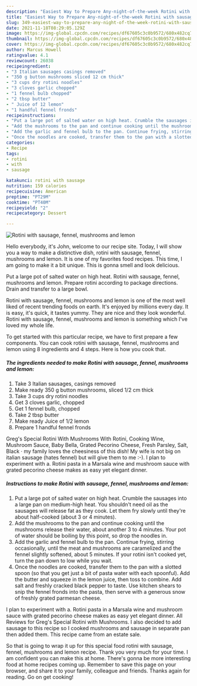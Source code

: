 ```yaml
---
description: "Easiest Way to Prepare Any-night-of-the-week Rotini with sausage, fennel, mushrooms and lemon"
title: "Easiest Way to Prepare Any-night-of-the-week Rotini with sausage, fennel, mushrooms and lemon"
slug: 349-easiest-way-to-prepare-any-night-of-the-week-rotini-with-sausage-fennel-mushrooms-and-lemon
date: 2021-11-18T08:29:05.129Z
image: https://img-global.cpcdn.com/recipes/df67605c3c0b9572/680x482cq70/rotini-with-sausage-fennel-mushrooms-and-lemon-recipe-main-photo.jpg
thumbnail: https://img-global.cpcdn.com/recipes/df67605c3c0b9572/680x482cq70/rotini-with-sausage-fennel-mushrooms-and-lemon-recipe-main-photo.jpg
cover: https://img-global.cpcdn.com/recipes/df67605c3c0b9572/680x482cq70/rotini-with-sausage-fennel-mushrooms-and-lemon-recipe-main-photo.jpg
author: Marcus Howell
ratingvalue: 4.1
reviewcount: 26038
recipeingredient:
- "3 Italian sausages casings removed"
- "350 g button mushrooms sliced 12 cm thick"
- "3 cups dry rotini noodles"
- "3 cloves garlic chopped"
- "1 fennel bulb chopped"
- "2 tbsp butter"
- " Juice of 12 lemon"
- "1 handful fennel fronds"
recipeinstructions:
- "Put a large pot of salted water on high heat. Crumble the sausages into a large pan on medium-high heat. You shouldn&#39;t need oil as the sausages will release fat as they cook. Let them fry slowly until they&#39;re about half-cooked (about 3 or 4 minutes)."
- "Add the mushrooms to the pan and continue cooking until the mushrooms release their water, about another 3 to 4 minutes. Your pot of water should be boiling by this point, so drop the noodles in."
- "Add the garlic and fennel bulb to the pan. Continue frying, stirring occasionally, until the meat and mushrooms are caramelized and the fennel slightly softened, about 5 minutes. If your rotini isn&#39;t cooked yet, turn the pan down to low while you wait."
- "Once the noodles are cooked, transfer them to the pan with a slotted spoon (so that you get just a bit of pasta water with each spoonful). Add the butter and squeeze in the lemon juice, then toss to combine. Add salt and freshly cracked black pepper to taste. Use kitchen shears to snip the fennel fronds into the pasta, then serve with a generous snow of freshly grated parmesan cheese."
categories:
- Recipe
tags:
- rotini
- with
- sausage

katakunci: rotini with sausage 
nutrition: 159 calories
recipecuisine: American
preptime: "PT29M"
cooktime: "PT40M"
recipeyield: "2"
recipecategory: Dessert

---
```



![Rotini with sausage, fennel, mushrooms and lemon](https://img-global.cpcdn.com/recipes/df67605c3c0b9572/680x482cq70/rotini-with-sausage-fennel-mushrooms-and-lemon-recipe-main-photo.jpg)

Hello everybody, it's John, welcome to our recipe site. Today, I will show you a way to make a distinctive dish, rotini with sausage, fennel, mushrooms and lemon. It is one of my favorites food recipes. This time, I am going to make it a bit unique. This is gonna smell and look delicious.

Put a large pot of salted water on high heat. Rotini with sausage, fennel, mushrooms and lemon. Prepare rotini according to package directions. Drain and transfer to a large bowl.

Rotini with sausage, fennel, mushrooms and lemon is one of the most well liked of recent trending foods on earth. It's enjoyed by millions every day. It is easy, it's quick, it tastes yummy. They are nice and they look wonderful. Rotini with sausage, fennel, mushrooms and lemon is something which I've loved my whole life.


To get started with this particular recipe, we have to first prepare a few components. You can cook rotini with sausage, fennel, mushrooms and lemon using 8 ingredients and 4 steps. Here is how you cook that.

<!--inarticleads1-->

##### The ingredients needed to make Rotini with sausage, fennel, mushrooms and lemon:

1. Take 3 Italian sausages, casings removed
1. Make ready 350 g button mushrooms, sliced 1/2 cm thick
1. Take 3 cups dry rotini noodles
1. Get 3 cloves garlic, chopped
1. Get 1 fennel bulb, chopped
1. Take 2 tbsp butter
1. Make ready  Juice of 1/2 lemon
1. Prepare 1 handful fennel fronds


Greg&#39;s Special Rotini With Mushrooms With Rotini, Cooking Wine, Mushroom Sauce, Baby Bella, Grated Pecorino Cheese, Fresh Parsley, Salt, Black · my family loves the cheesiness of this dish! My wife is not big on italian sausage (hates fennel) but will give them to me :-). I plan to experiment with a. Rotini pasta in a Marsala wine and mushroom sauce with grated pecorino cheese makes as easy yet elegant dinner. 

<!--inarticleads2-->

##### Instructions to make Rotini with sausage, fennel, mushrooms and lemon:

1. Put a large pot of salted water on high heat. Crumble the sausages into a large pan on medium-high heat. You shouldn&#39;t need oil as the sausages will release fat as they cook. Let them fry slowly until they&#39;re about half-cooked (about 3 or 4 minutes).
1. Add the mushrooms to the pan and continue cooking until the mushrooms release their water, about another 3 to 4 minutes. Your pot of water should be boiling by this point, so drop the noodles in.
1. Add the garlic and fennel bulb to the pan. Continue frying, stirring occasionally, until the meat and mushrooms are caramelized and the fennel slightly softened, about 5 minutes. If your rotini isn&#39;t cooked yet, turn the pan down to low while you wait.
1. Once the noodles are cooked, transfer them to the pan with a slotted spoon (so that you get just a bit of pasta water with each spoonful). Add the butter and squeeze in the lemon juice, then toss to combine. Add salt and freshly cracked black pepper to taste. Use kitchen shears to snip the fennel fronds into the pasta, then serve with a generous snow of freshly grated parmesan cheese.


I plan to experiment with a. Rotini pasta in a Marsala wine and mushroom sauce with grated pecorino cheese makes as easy yet elegant dinner. All Reviews for Greg&#39;s Special Rotini with Mushrooms. I also decided to add sausage to this recipe so I cooked mushrooms and sausage in separate pan then added them. This recipe came from an estate sale. 

So that is going to wrap it up for this special food rotini with sausage, fennel, mushrooms and lemon recipe. Thank you very much for your time. I am confident you can make this at home. There's gonna be more interesting food at home recipes coming up. Remember to save this page on your browser, and share it to your family, colleague and friends. Thanks again for reading. Go on get cooking!
